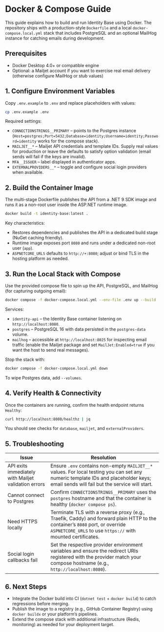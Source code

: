 # Docker & Compose Guide

This guide explains how to build and run Identity Base using Docker. The repository ships with a production-style `Dockerfile` and a local `docker-compose.local.yml` stack that includes PostgreSQL and an optional MailHog instance for catching emails during development.

## Prerequisites
- Docker Desktop 4.0+ or compatible engine
- Optional: a Mailjet account if you want to exercise real email delivery (otherwise configure MailHog or stub values)

## 1. Configure Environment Variables

Copy `.env.example` to `.env` and replace placeholders with values:

```bash
cp .env.example .env
```

Required settings:
- `CONNECTIONSTRINGS__PRIMARY` – points to the Postgres instance (`Host=postgres;Port=5432;Database=identity;Username=identity;Password=identity` works for the compose stack).
- `MAILJET__*` – Mailjet API credentials and template IDs. Supply real values for production or leave the defaults to satisfy option validation (email sends will fail if the keys are invalid).
- `MFA__ISSUER` – label displayed in authenticator apps.
- `EXTERNALPROVIDERS__*` – toggle and configure social login providers when available.

## 2. Build the Container Image

The multi-stage Dockerfile publishes the API from a .NET 9 SDK image and runs it as a non-root user inside the ASP.NET runtime image.

```bash
docker build -t identity-base:latest .
```

Key characteristics:
- Restores dependencies and publishes the API in a dedicated build stage (NuGet caching friendly).
- Runtime image exposes port `8080` and runs under a dedicated non-root user (`app`).
- `ASPNETCORE_URLS` defaults to `http://+:8080`; adjust or bind TLS in the hosting platform as needed.

## 3. Run the Local Stack with Compose

Use the provided compose file to spin up the API, PostgreSQL, and MailHog (for capturing outgoing email):

```bash
docker compose -f docker-compose.local.yml --env-file .env up --build
```

Services:
- `identity-api` – the Identity Base container listening on `http://localhost:8080`.
- `postgres` – PostgreSQL 16 with data persisted in the `postgres-data` volume.
- `mailhog` – accessible at `http://localhost:8025` for inspecting email traffic (enable the Mailjet package and set `MailJet:Enabled=true` if you want the host to send real messages).

Stop the stack with:

```bash
docker compose -f docker-compose.local.yml down
```

To wipe Postgres data, add `--volumes`.

## 4. Verify Health & Connectivity

Once the containers are running, confirm the health endpoint returns `Healthy`:

```bash
curl http://localhost:8080/healthz | jq
```

You should see checks for `database`, `mailjet`, and `externalProviders`.

## 5. Troubleshooting

| Issue | Resolution |
| --- | --- |
| API exits immediately with Mailjet validation errors | Ensure `.env` contains non-empty `MAILJET__*` values. For local testing you can set any numeric template IDs and placeholder keys; email sends will fail but the service will start. |
| Cannot connect to Postgres | Confirm `CONNECTIONSTRINGS__PRIMARY` uses the `postgres` hostname and that the container is healthy (`docker compose ps`). |
| Need HTTPS locally | Terminate TLS with a reverse proxy (e.g., Traefik, Caddy) and forward plain HTTP to the container’s `8080` port, or override `ASPNETCORE_URLS` to use `https://` with mounted certificates. |
| Social login callbacks fail | Set the respective provider environment variables and ensure the redirect URIs registered with the provider match your compose hostname (e.g., `http://localhost:8080`). |

## 6. Next Steps

- Integrate the Docker build into CI (`dotnet test` + `docker build`) to catch regressions before merging.
- Publish the image to a registry (e.g., GitHub Container Registry) using `docker buildx` or your platform’s pipelines.
- Extend the compose stack with additional infrastructure (Redis, monitoring) as needed for your deployment target.
